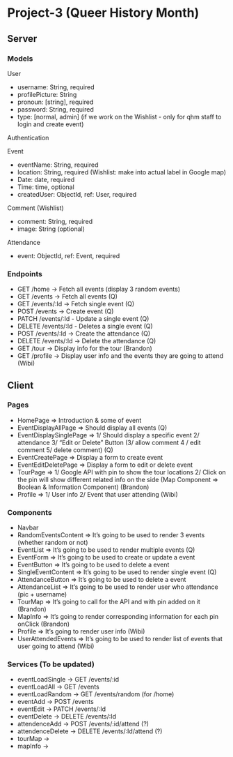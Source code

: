 # Project-3 (Queer History Month)

## Server

### Models

User

- username: String, required
- profilePicture: String
- pronoun: [string], required
- password: String, required
- type: [normal, admin] (if we work on the Wishlist - only for qhm staff to login and create event)

Authentication

Event

- eventName: String, required
- location: String, required (Wishlist: make into actual label in Google map)
- Date: date, required
- Time: time, optional
- createdUser: ObjectId, ref: User, required

Comment (Wishlist)

- comment: String, required
- image: String (optional)

Attendance

- event: ObjectId, ref: Event, required

### Endpoints

- GET /home -> Fetch all events (display 3 random events)
- GET /events -> Fetch all events (Q)
- GET /events/:Id -> Fetch single event (Q)
- POST /events -> Create event (Q)
- PATCH /events/:Id - Update a single event (Q)
- DELETE /events/:Id - Deletes a single event (Q)
- POST /events/:Id -> Create the attendance (Q)
- DELETE /events/:Id -> Delete the attendance (Q)
- GET /tour -> Display info for the tour (Brandon)
- GET /profile -> Display user info and the events they are going to attend (Wibi)

## Client

### Pages

- HomePage => Introduction & some of event
- EventDisplayAllPage => Should display all events (Q)
- EventDisplaySinglePage => 1/ Should display a specific event 2/ attendance 3/ “Edit or Delete” Button (3/ allow comment 4 / edit comment 5/ delete comment) (Q)
- EventCreatePage => Display a form to create event
- EventEditDeletePage => Display a form to edit or delete event
- TourPage => 1/ Google API with pin to show the tour locations 2/ Click on the pin will show different related info on the side (Map Component => Boolean & Information Component) (Brandon)
- Profile => 1/ User info 2/ Event that user attending (Wibi)

### Components

- Navbar
- RandomEventsContent => It’s going to be used to render 3 events (whether random or not)
- EventList => It’s going to be used to render multiple events (Q)
- EventForm => It’s going to be used to create or update a event
- EventButton => It’s going to be used to delete a event
- SingleEventContent => It’s going to be used to render single event (Q)
- AttendanceButton => It’s going to be used to delete a event
- AttendanceList => It’s going to be used to render user who attendance (pic + username)
- TourMap => It’s going to call for the API and with pin added on it (Brandon)
- MapInfo => It’s going to render corresponding information for each pin onClick (Brandon)
- Profile => It’s going to render user info (Wibi)
- UserAttendedEvents => It’s going to be used to render list of events that user going to attend (Wibi)

### Services (To be updated)

- eventLoadSingle -> GET /events/:id
- eventLoadAll -> GET /events
- eventLoadRandom -> GET /events/random (for /home)
- eventAdd -> POST /events
- eventEdit -> PATCH /events/:Id
- eventDelete -> DELETE /events/:Id
- attendenceAdd -> POST /events/:id/attend (?)
- attendenceDelete -> DELETE /events/:Id/attend (?)
- tourMap ->
- mapInfo ->
